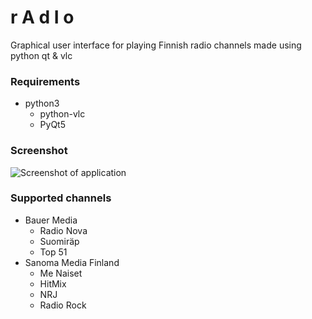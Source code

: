 # r A d I o

Graphical user interface for playing Finnish radio channels made using python qt & vlc

### Requirements

* python3
  * python-vlc
  * PyQt5

### Screenshot

![Screenshot of application](https://i.imgur.com/vshpouZ.png)

### Supported channels

* Bauer Media
  * Radio Nova
  * Suomiräp
  * Top 51
* Sanoma Media Finland
  * Me Naiset
  * HitMix
  * NRJ
  * Radio Rock
